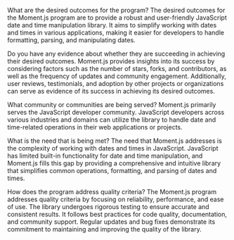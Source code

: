 What are the desired outcomes for the program?
The desired outcomes for the Moment.js program are to provide a robust and user-friendly JavaScript date and time manipulation library. It aims to simplify working with dates and times in various applications, making it easier for developers to handle formatting, parsing, and manipulating dates.

Do you have any evidence about whether they are succeeding in achieving their desired outcomes.
Moment.js provides insights into its success by considering factors such as the number of stars, forks, and contributors, as well as the frequency of updates and community engagement. Additionally, user reviews, testimonials, and adoption by other projects or organizations can serve as evidence of its success in achieving its desired outcomes.

What community or communities are being served?
Moment.js primarily serves the JavaScript developer community. JavaScript developers across various industries and domains can utilize the library to handle date and time-related operations in their web applications or projects.

What is the need that is being met?
The need that Moment.js addresses is the complexity of working with dates and times in JavaScript. JavaScript has limited built-in functionality for date and time manipulation, and Moment.js fills this gap by providing a comprehensive and intuitive library that simplifies common operations, formatting, and parsing of dates and times.

How does the program address quality criteria?
The Moment.js program addresses quality criteria by focusing on reliability, performance, and ease of use. The library undergoes rigorous testing to ensure accurate and consistent results. It follows best practices for code quality, documentation, and community support. Regular updates and bug fixes demonstrate its commitment to maintaining and improving the quality of the library.
